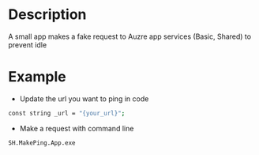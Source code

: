 # Description
A small app makes a fake request to Auzre app services (Basic, Shared) to prevent idle

# Example
- Update the url you want to ping in code
```sh
const string _url = "{your_url}";
```

- Make a request with command line
```sh 
SH.MakePing.App.exe
```
